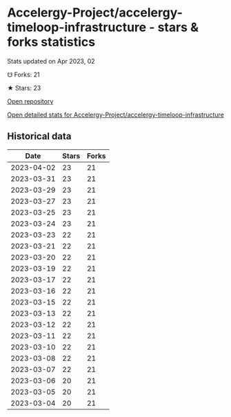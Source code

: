 # Accelergy-Project/accelergy-timeloop-infrastructure - stars & forks statistics

Stats updated on Apr 2023, 02

☋ Forks: 21

★ Stars: 23

[Open repository](https://github.com/Accelergy-Project/accelergy-timeloop-infrastructure)

[Open detailed stats for Accelergy-Project/accelergy-timeloop-infrastructure](https://reviewgithub.com/rep/Accelergy-Project/accelergy-timeloop-infrastructure)

## Historical data
| Date | Stars | Forks |
|------|-------|-------|
| 2023-04-02 | 23 | 21 | 
| 2023-03-31 | 23 | 21 | 
| 2023-03-29 | 23 | 21 | 
| 2023-03-27 | 23 | 21 | 
| 2023-03-25 | 23 | 21 | 
| 2023-03-24 | 23 | 21 | 
| 2023-03-23 | 22 | 21 | 
| 2023-03-21 | 22 | 21 | 
| 2023-03-20 | 22 | 21 | 
| 2023-03-19 | 22 | 21 | 
| 2023-03-17 | 22 | 21 | 
| 2023-03-16 | 22 | 21 | 
| 2023-03-15 | 22 | 21 | 
| 2023-03-13 | 22 | 21 | 
| 2023-03-12 | 22 | 21 | 
| 2023-03-11 | 22 | 21 | 
| 2023-03-10 | 22 | 21 | 
| 2023-03-08 | 22 | 21 | 
| 2023-03-07 | 22 | 21 | 
| 2023-03-06 | 20 | 21 | 
| 2023-03-05 | 20 | 21 | 
| 2023-03-04 | 20 | 21 | 

